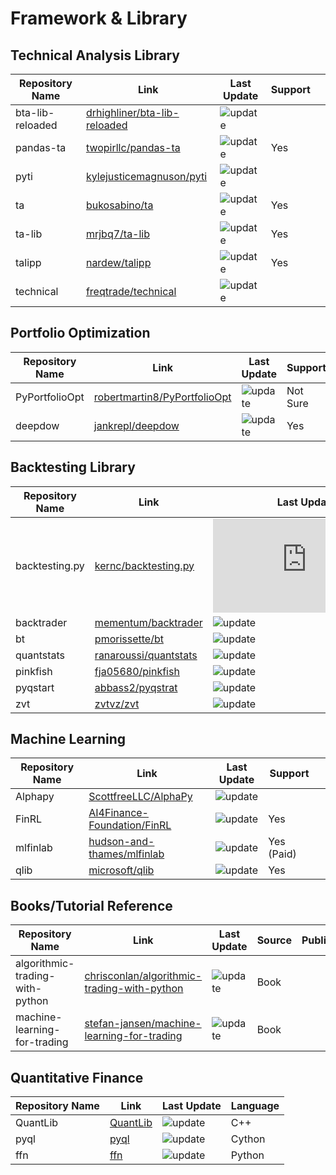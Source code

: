 # Framework & Library

## Technical Analysis Library

| Repository Name  | Link                                                                            | Last Update                                                                        | Support |     |
| ---------------- | ------------------------------------------------------------------------------- | ---------------------------------------------------------------------------------- | ------- | --- |
| bta-lib-reloaded | [drhighliner/bta-lib-reloaded](https://github.com/drhighliner/bta-lib-reloaded) | ![update](https://img.shields.io/github/last-commit//drhighliner/bta-lib-reloaded) |         |     |
| pandas-ta        | [twopirllc/pandas-ta](https://github.com/twopirllc/pandas-ta)                   | ![update](https://img.shields.io/github/last-commit/twopirllc/pandas-ta)           | Yes     |     |
| pyti             | [kylejusticemagnuson/pyti](https://github.com/kylejusticemagnuson/pyti)         | ![update](https://img.shields.io/github/last-commit/kylejusticemagnuson/pyti)      |         |     |
| ta               | [bukosabino/ta](https://github.com/bukosabino/ta)                               | ![update](https://img.shields.io/github/last-commit/bukosabino/ta)                 | Yes     |     |
| ta-lib           | [mrjbq7/ta-lib](https://github.com/mrjbq7/ta-lib)                               | ![update](https://img.shields.io/github/last-commit/mrjbq7/ta-lib)                 | Yes     |     |
| talipp           | [nardew/talipp](https://github.com/nardew/talipp)                               | ![update](https://img.shields.io/github/last-commit/nardew/talipp)                 | Yes     |     |
| technical        | [freqtrade/technical](https://github.com/freqtrade/technical)                   | ![update](https://img.shields.io/github/last-commit/freqtrade/technical)           |         |     |

## Portfolio Optimization

| Repository Name | Link                                                                            | Last Update                                                                       | Support  |     |
| --------------- | ------------------------------------------------------------------------------- | --------------------------------------------------------------------------------- | -------- | --- |
| PyPortfolioOpt  | [robertmartin8/PyPortfolioOpt](https://github.com/robertmartin8/PyPortfolioOpt) | ![update](https://img.shields.io/github/last-commit/robertmartin8/PyPortfolioOpt) | Not Sure |     |
| deepdow         | [jankrepl/deepdow](https://github.com/jankrepl/deepdow)                         | ![update](https://img.shields.io/github/last-commit/jankrepl/deepdow)             | Yes      |     |

## Backtesting Library

| Repository Name | Link                                                              | Last Update                                                                | Support |     |
| --------------- | ----------------------------------------------------------------- | -------------------------------------------------------------------------- | ------- | --- |
| backtesting.py  | [kernc/backtesting.py](https://github.com/kernc/backtesting.py)   | ![update](https://img.shields.io/github/last-commit/kernc/backtesting.py)  | Yes     |     |
| backtrader      | [mementum/backtrader](https://github.com/mementum/backtrader)     | ![update](https://img.shields.io/github/last-commit/mementum/backtrader)   | Yes     |     |
| bt              | [pmorissette/bt](https://github.com/pmorissette/bt)               | ![update](https://img.shields.io/github/last-commit/pmorissette/bt)        | Yes     |     |
| quantstats      | [ranaroussi/quantstats](https://github.com/ranaroussi/quantstats) | ![update](https://img.shields.io/github/last-commit/ranaroussi/quantstats) | Maybe   |     |
| pinkfish        | [fja05680/pinkfish](https://github.com/fja05680/pinkfish)         | ![update](https://img.shields.io/github/last-commit/fja05680/pinkfish)     | Yes     |     |
| pyqstart        | [abbass2/pyqstrat](https://github.com/abbass2/pyqstrat)           | ![update](https://img.shields.io/github/last-commit/abbass2/pyqstrat)      | Yes     |     |
| zvt             | [zvtvz/zvt](https://github.com/zvtvz/zvt)                         | ![update](https://img.shields.io/github/last-commit/zvtvz/zvt)             | Yes     |     |


## Machine Learning

| Repository Name | Link                                                                          | Last Update                                                                      | Support    |     |
| --------------- | ----------------------------------------------------------------------------- | -------------------------------------------------------------------------------- | ---------- | --- |
| Alphapy         | [ScottfreeLLC/AlphaPy](https://github.com/ScottfreeLLC/AlphaPy)               | ![update](https://img.shields.io/github/last-commit/ScottfreeLLC/AlphaPy)        |            |     |
| FinRL           | [AI4Finance-Foundation/FinRL](https://github.com/AI4Finance-Foundation/FinRL) | ![update](https://img.shields.io/github/last-commit/AI4Finance-Foundation/FinRL) | Yes        |     |
| mlfinlab        | [hudson-and-thames/mlfinlab](https://github.com/hudson-and-thames/mlfinlab)   | ![update](https://img.shields.io/github/last-commit/hudson-and-thames/mlfinlab)  | Yes (Paid) |     |
| qlib            | [microsoft/qlib](https://github.com/microsoft/qlib)                           | ![update](https://img.shields.io/github/last-commit/microsoft/qlib)              | Yes        |     |

## Books/Tutorial Reference

| Repository Name                 | Link                                                                                                          | Last Update                                                                                      | Source | Publisher |
| ------------------------------- | ------------------------------------------------------------------------------------------------------------- | ------------------------------------------------------------------------------------------------ | ------ | --------- |
| algorithmic-trading-with-python | [chrisconlan/algorithmic-trading-with-python](https://github.com/chrisconlan/algorithmic-trading-with-python) | ![update](https://img.shields.io/github/last-commit/chrisconlan/algorithmic-trading-with-python) | Book   |           |
| machine-learning-for-trading    | [stefan-jansen/machine-learning-for-trading](https://github.com/stefan-jansen/machine-learning-for-trading)   | ![update](https://img.shields.io/github/last-commit/stefan-jansen/machine-learning-for-trading)  | Book   |           |

## Quantitative Finance

| Repository Name | Link                                              | Last Update                                                             | Language |
| --------------- | ------------------------------------------------- | ----------------------------------------------------------------------- | -------- |
| QuantLib        | [QuantLib](https://github.com/lballabio/QuantLib) | ![update](https://img.shields.io/github/last-commit/lballabio/QuantLib) | C++      |
| pyql            | [pyql](https://github.com/enthought/pyql)         | ![update](https://img.shields.io/github/last-commit/enthought/pyql)     | Cython   |
| ffn             | [ffn](https://github.com/pmorissette/ffn)         | ![update](https://img.shields.io/github/last-commit/pmorissette/ffn)    | Python   |